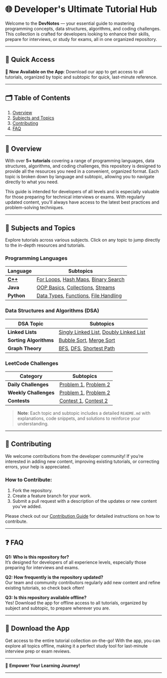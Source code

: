 # 🌐 **Developer's Ultimate Tutorial Hub**

Welcome to the **DevNotes** — your essential guide to mastering programming concepts, data structures, algorithms, and coding challenges. This collection is crafted for developers looking to enhance their skills, prepare for interviews, or study for exams, all in one organized repository.

---

## 📌 **Quick Access**

🚀 **Now Available on the App**: Download our app to get access to all tutorials, organized by topic and subtopic for quick, last-minute reference.

---

## 🗂 **Table of Contents**

1. [Overview](#overview)
2. [Subjects and Topics](#subjects-and-topics)
3. [Contributing](#contributing)
4. [FAQ](#faq)

---

## 🌟 **Overview**

With over **5+ tutorials** covering a range of programming languages, data structures, algorithms, and coding challenges, this repository is designed to provide all the resources you need in a convenient, organized format. Each topic is broken down by language and subtopic, allowing you to navigate directly to what you need.

This guide is intended for developers of all levels and is especially valuable for those preparing for technical interviews or exams. With regularly updated content, you'll always have access to the latest best practices and problem-solving techniques.

---

## 📘 **Subjects and Topics**

Explore tutorials across various subjects. Click on any topic to jump directly to the in-depth resources and tutorials.

### **Programming Languages**

| Language       | Subtopics                                                    |
|----------------|--------------------------------------------------------------|
| [**C++**](/professional-notes/cpp-notes/ "Cpp topics index page")        | [For Loops](cpp-notes/ForLoops/README.md), [Hash Maps](Cpp/HashMaps/README.md), [Binary Search](Cpp/BinarySearch/README.md) |
| **Java**       | [OOP Basics](Java/OOPBasics/README.md), [Collections](Java/Collections/README.md), [Streams](Java/Streams/README.md) |
| **Python**     | [Data Types](Python/DataTypes/README.md), [Functions](Python/Functions/README.md), [File Handling](Python/FileHandling/README.md) |

### **Data Structures and Algorithms (DSA)**

| DSA Topic      | Subtopics                                                    |
|----------------|--------------------------------------------------------------|
| **Linked Lists** | [Singly Linked List](DSA/LinkedLists/Singly/README.md), [Doubly Linked List](DSA/LinkedLists/Doubly/README.md) |
| **Sorting Algorithms** | [Bubble Sort](DSA/SortingAlgorithms/BubbleSort/README.md), [Merge Sort](DSA/SortingAlgorithms/MergeSort/README.md) |
| **Graph Theory** | [BFS](DSA/GraphTheory/BFS/README.md), [DFS](DSA/GraphTheory/DFS/README.md), [Shortest Path](DSA/GraphTheory/ShortestPath/README.md) |

### **LeetCode Challenges**

| Category              | Subtopics                                             |
|-----------------------|-------------------------------------------------------|
| **Daily Challenges**  | [Problem 1](LeetCode/DailyChallenges/Problem1/README.md), [Problem 2](LeetCode/DailyChallenges/Problem2/README.md) |
| **Weekly Challenges** | [Problem 1](LeetCode/WeeklyChallenges/Problem1/README.md), [Problem 2](LeetCode/WeeklyChallenges/Problem2/README.md) |
| **Contests**          | [Contest 1](LeetCode/Contests/Contest1/README.md), [Contest 2](LeetCode/Contests/Contest2/README.md) |

> **Note**: Each topic and subtopic includes a detailed `README.md` with explanations, code snippets, and solutions to reinforce your understanding.

---

## 🤝 **Contributing**

We welcome contributions from the developer community! If you’re interested in adding new content, improving existing tutorials, or correcting errors, your help is appreciated.

### How to Contribute:

1. Fork the repository.
2. Create a feature branch for your work.
3. Submit a pull request with a description of the updates or new content you've added.

Please check out our [Contribution Guide](/professional-notes/contributors/guide) for detailed instructions on how to contribute.

---

## ❓ **FAQ**

**Q1: Who is this repository for?**  
It’s designed for developers of all experience levels, especially those preparing for interviews and exams.

**Q2: How frequently is the repository updated?**  
Our team and community contributors regularly add new content and refine existing tutorials, so check back often!

**Q3: Is this repository available offline?**  
Yes! Download the app for offline access to all tutorials, organized by subject and subtopic, to prepare wherever you are.

---

## 📲 **Download the App**

Get access to the entire tutorial collection on-the-go! With the app, you can explore all topics offline, making it a perfect study tool for last-minute interview prep or exam reviews.

---

🔹 **Empower Your Learning Journey!**

---
